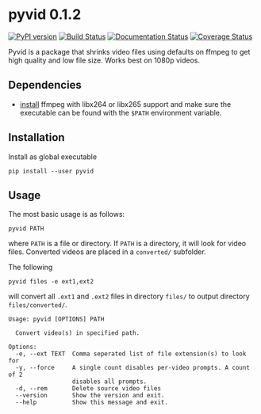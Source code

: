 # pyvid 0.1.2

[![PyPI version](https://badge.fury.io/py/pyvid.svg)](https://badge.fury.io/py/pyvid)
[![Build Status](https://travis-ci.org/0jdxt/pyvid.svg?branch=master)](https://travis-ci.org/0jdxt/pyvid)
[![Documentation Status](https://readthedocs.org/projects/pyvid/badge/?version=latest)](https://pyvid.readthedocs.io/en/latest/?badge=latest)
[![Coverage Status](https://coveralls.io/repos/github/0jdxt/pyvid/badge.svg?branch=master)](https://coveralls.io/github/0jdxt/pyvid?branch=master)


Pyvid is a package that shrinks video files using defaults on ffmpeg to get high quality and low file size. Works best on 1080p videos.

## Dependencies

- [install](https://www.ffmpeg.org/download.html)
  ffmpeg with libx264 or libx265 support and make sure the executable can be found with the `$PATH` environment variable.

## Installation

Install as global executable

```
pip install --user pyvid
```

## Usage

The most basic usage is as follows:

```
pyvid PATH
```

where `PATH` is a file or directory. If `PATH` is a directory, it will look for video files. Converted videos are placed in a `converted/` subfolder.

The following

```
pyvid files -e ext1,ext2
```

will convert all `.ext1` and `.ext2` files in directory `files/` to output directory `files/converted/`.

```
Usage: pyvid [OPTIONS] PATH

  Convert video(s) in specified path.

Options:
  -e, --ext TEXT  Comma seperated list of file extension(s) to look for
  -y, --force     A single count disables per-video prompts. A count of 2
                  disables all prompts.
  -d, --rem       Delete source video files
  --version       Show the version and exit.
  --help          Show this message and exit.
```
